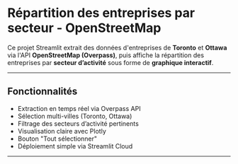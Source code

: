 # Répartition des entreprises par secteur - OpenStreetMap

Ce projet Streamlit extrait des données d'entreprises de **Toronto** et **Ottawa** via l'API **OpenStreetMap (Overpass)**, puis affiche la répartition des entreprises par **secteur d’activité** sous forme de **graphique interactif**.

---

##  Fonctionnalités

-  Extraction en temps réel via Overpass API
-  Sélection multi-villes (Toronto, Ottawa)
-  Filtrage des secteurs d’activité pertinents
-  Visualisation claire avec Plotly
-  Bouton "Tout sélectionner"
-  Déploiement simple via Streamlit Cloud

---

